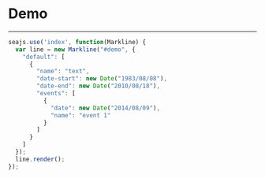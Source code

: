 # Demo

---

<link rel="stylesheet" href="../index.css" type="text/css" media="screen" charset="utf-8">
<div id="demo"></div>

````javascript
seajs.use('index', function(Markline) {
  var line = new Markline("#demo", {
    "default": [
      {
        "name": "text",
        "date-start": new Date("1983/08/08"),
        "date-end": new Date("2010/08/18"),
        "events": [
          {
            "date": new Date("2014/08/09"),
            "name": "event 1"
          }
        ]
      }
    ]
  });
  line.render();
});
````
